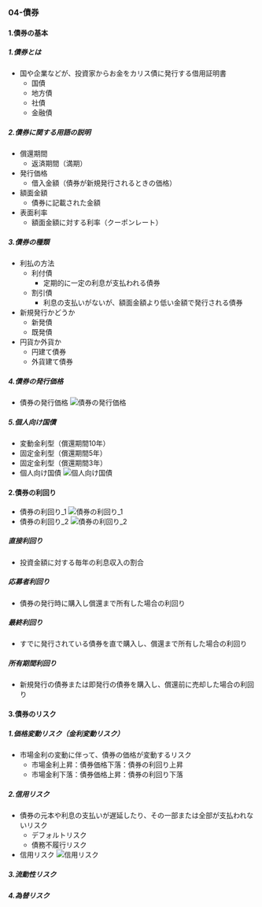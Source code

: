 ### 04-債券
#### 1.債券の基本
##### 1.債券とは
  - 国や企業などが、投資家からお金をカリス債に発行する借用証明書
    - 国債
    - 地方債
    - 社債
    - 金融債
##### 2.債券に関する用語の説明
  - 償還期間
    - 返済期間（満期）
  - 発行価格
    - 借入金額（債券が新規発行されるときの価格）
  - 額面金額
    - 債券に記載された金額
  - 表面利率
    - 額面金額に対する利率（クーポンレート）
##### 3.債券の種類
  - 利払の方法
    - 利付債
      - 定期的に一定の利息が支払われる債券
    - 割引債
      - 利息の支払いがないが、額面金額より低い金額で発行される債券
  - 新規発行かどうか
    - 新発債
    - 既発債
  - 円貨か外貨か
    - 円建て債券
    - 外貨建て債券
##### 4.債券の発行価格
  - 債券の発行価格
  ![債券の発行価格](https://www.ifinance.ne.jp/assets/glossary/bond/over_par.png)
##### 5.個人向け国債
  - 変動金利型（償還期間10年）
  - 固定金利型（償還期間5年）
  - 固定金利型（償還期間3年）
  - 個人向け国債
  ![個人向け国債](https://www.rakuten-sec.co.jp/web/special/individual-jgb-02/images/img_06.png)
#### 2.債券の利回り
  - 債券の利回り_1
  ![債券の利回り_1](https://www.foresight.jp/images/column/fp/bond-yield/img_08.png)
  - 債券の利回り_2
  ![債券の利回り_2](https://www.hisayosky.com/wp-content/uploads/2019/01/2019-01-13-9.14.43.jpg)
##### 直接利回り
  - 投資金額に対する毎年の利息収入の割合
##### 応募者利回り
  - 債券の発行時に購入し償還まで所有した場合の利回り
##### 最終利回り
  - すでに発行されている債券を直で購入し、償還まで所有した場合の利回り
##### 所有期間利回り
  - 新規発行の債券または即発行の債券を購入し、償還前に売却した場合の利回り
#### 3.債券のリスク
##### 1.価格変動リスク（金利変動リスク）
  - 市場金利の変動に伴って、債券の価格が変動するリスク
    - 市場金利上昇：債券価格下落：債券の利回り上昇
    - 市場金利下落：債券価格上昇：債券の利回り下落
##### 2.信用リスク
  - 債券の元本や利息の支払いが遅延したり、その一部または全部が支払われないリスク
    - デフォルトリスク
    - 債務不履行リスク
  - 信用リスク
  ![信用リスク](https://mon-ja.net/wp-content/uploads/2021/02/credit-rating.png)
##### 3.流動性リスク
##### 4.為替リスク
